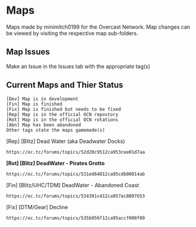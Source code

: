 **Maps**
====

Maps made by minimitch0199 for the Overcast Network.
Map changes can be viewed by visiting the respective map sub-folders.

Map Issues
---
Make an Issue in the Issues tab with the appropriate tag(s)

Current Maps and Thier Status
---
```
[Dev] Map is in development
[Fin] Map is finished
[Fix] Map is finished but needs to be fixed
[Rep] Map is in the official OCN repostory
[Rot] Map is in the official OCN rotations
[Abn] Map has been abandoned
Other tags state the maps gamemode(s)
```

[Rep] [Blitz] Dead Water (aka Deadwater Docks)
```
https://oc.tc/forums/topics/52d20c9512ca953cee01d7aa
```

**[Rot] [Blitz] DeadWater - Pirates Grotto**
```
https://oc.tc/forums/topics/531ed64012ca95cdb00014ab
```

[Fin] [Blitz/UHC/TDM] DeadWater - Abandoned Coast
```
https://oc.tc/forums/topics/534391c412ca957ac8007653
```

[Fix] [DTM/Gear] Decline
```
https://oc.tc/forums/topics/535b956f12ca95accf000f09
```
